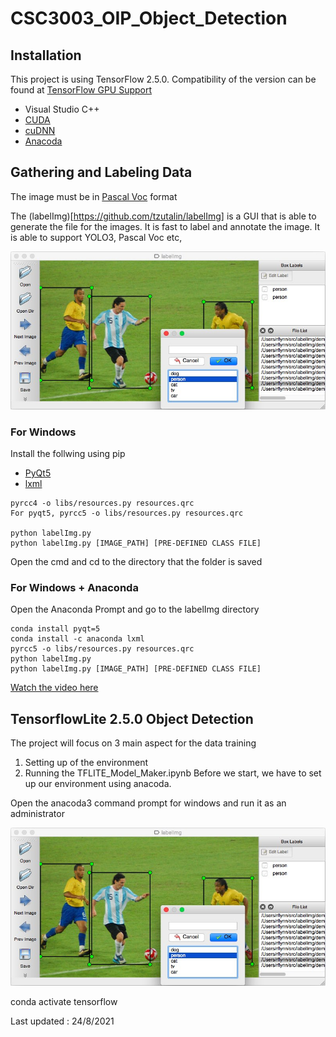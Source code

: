 # CSC3003_OIP_Object_Detection
 
## Installation
This project is using TensorFlow 2.5.0. Compatibility of the version can be found at [TensorFlow GPU Support](https://www.tensorflow.org/install/source#gpu)

- Visual Studio C++
- [CUDA](https://developer.nvidia.com/cuda-downloads)
- [cuDNN](https://developer.nvidia.com/cudnn)
- [Anacoda](https://docs.anaconda.com/anaconda/install/index.html)


## Gathering and Labeling Data
The image must be in [Pascal Voc](https://www.tensorflow.org/lite/api_docs/python/tflite_model_maker/object_detector/DataLoader#from_pascal_voc) format

The (labelImg)[https://github.com/tzutalin/labelImg] is a GUI that is able to generate the file for the images. It is fast to label and annotate the image.
It is able to support YOLO3, Pascal Voc etc,

![demo](docs/demo3.jpg)

### For Windows
Install the follwing using pip
- [PyQt5](https://www.riverbankcomputing.com/software/pyqt/download)
- [lxml](http://lxml.de/installation.html)

```
pyrcc4 -o libs/resources.py resources.qrc
For pyqt5, pyrcc5 -o libs/resources.py resources.qrc

python labelImg.py
python labelImg.py [IMAGE_PATH] [PRE-DEFINED CLASS FILE]
```
Open the cmd and cd to the directory that the folder is saved

### For Windows + Anaconda
Open the Anaconda Prompt and go to the labelImg directory

```
conda install pyqt=5
conda install -c anaconda lxml
pyrcc5 -o libs/resources.py resources.qrc
python labelImg.py
python labelImg.py [IMAGE_PATH] [PRE-DEFINED CLASS FILE]
```

[Watch the video here](https://www.youtube.com/watch?v=p0nR2YsCY_U&ab_channel=TzuTaLin)
 
## TensorflowLite 2.5.0 Object Detection 
The project will focus on 3 main aspect for the data training
1) Setting up of the environment
2) Running the TFLITE_Model_Maker.ipynb
Before we start, we have to set up our environment using anacoda.

Open the anacoda3 command prompt for windows and run it as an administrator

![anacoda](docs/demo3.jpg)


conda activate tensorflow

Last updated : 24/8/2021
